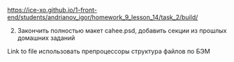 https://ice-xo.github.io/1-front-end/students/andrianov_igor/homework_9_lesson_14/task_2/build/

2. Закончить полностью макет cahee.psd, добавить секции из прошлых домашних заданий

Link to file
использовать препроцессоры
структура файлов по БЭМ